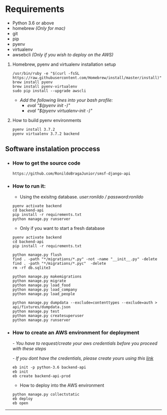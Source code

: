 
# Requirements
- Python 3.6 or above
- homebrew *(Only for mac)*
- git
- pip
- pyenv
- virtualenv
- awsebcli *(Only if you wish to deploy on the AWS)*

    
1. Homebrew, pyenv and virtualenv installation setup

    ```
    /usr/bin/ruby -e "$(curl -fsSL https://raw.githubusercontent.com/Homebrew/install/master/install)"
    brew install pyenv
    brew install pyenv-virtualenv
    sudo pip install --upgrade awscli
    ```
    - *Add the following lines into your bash profile:*
        - *eval "$(pyenv init -)"*
        - *eval "$(pyenv virtualenv-init -)"*
        
    
2. How to build pyenv environments

    ```
    pyenv install 3.7.2
    pyenv virtualenv 3.7.2 backend
    ```

## Software instalation proccess
    
- ### How to get the source code

    `https://github.com/RonildoBragaJunior/smsf-django-api`
    
- ### How to run it:

    - Using the exisitng database. *user:ronildo / password:ronildo*
    ```
    pyenv activate backend
    cd backend-api
    pip install -r requirements.txt
    python manage.py runserver
    ```
    
    - Only if you want to start a fresh database
    ```
    pyenv activate backend
    cd backend-api
    pip install -r requirements.txt
    
    python manage.py flush
    find . -path "*/migrations/*.py" -not -name "__init__.py" -delete
    find . -path "*/migrations/*.pyc"  -delete
    rm -rf db.sqlite3
    
    python manage.py makemigrations
    python manage.py migrate
    python manage.py load_food
    python manage.py load_company
    python manage.py load_people
    
    python manage.py dumpdata --exclude=contenttypes --exclude=auth > api/fixtures/dumpdata.json
    python manage.py test
    python manage.py createsuperuser
    python manage.py runserver
    ```
    
    
-  ### How to create an AWS environment for deployment

    *- You have to request/create your aws credentials before you proceed with these steps*
    
    *- If you dont have the credentials, please create yours using this [link](https://docs.aws.amazon.com/cli/latest/userguide/cli-chap-configure.html)*
    
    ```
    eb init -p python-3.6 backend-api
    eb init
    eb create backend-api-prod
    ```
    
    - How to deploy into the AWS environment
    ```
    python manage.py collectstatic
    eb deploy
    eb open
    ```
    
___